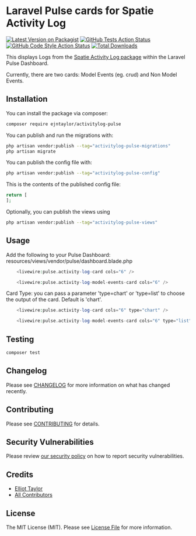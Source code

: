 # Laravel Pulse cards for Spatie Activity Log

[![Latest Version on Packagist](https://img.shields.io/packagist/v/ejntaylor/activitylog-pulse.svg?style=flat-square)](https://packagist.org/packages/ejntaylor/activitylog-pulse)
[![GitHub Tests Action Status](https://img.shields.io/github/actions/workflow/status/ejntaylor/activitylog-pulse/run-tests.yml?branch=main&label=tests&style=flat-square)](https://github.com/ejntaylor/activitylog-pulse/actions?query=workflow%3Arun-tests+branch%3Amain)
[![GitHub Code Style Action Status](https://img.shields.io/github/actions/workflow/status/ejntaylor/activitylog-pulse/fix-php-code-style-issues.yml?branch=main&label=code%20style&style=flat-square)](https://github.com/ejntaylor/activitylog-pulse/actions?query=workflow%3A"Fix+PHP+code+style+issues"+branch%3Amain)
[![Total Downloads](https://img.shields.io/packagist/dt/ejntaylor/activitylog-pulse.svg?style=flat-square)](https://packagist.org/packages/ejntaylor/activitylog-pulse)

This displays Logs from the [Spatie Activity Log package](https://github.com/spatie/laravel-activitylog) within the Laravel Pulse Dashboard. 

Currently, there are two cards: Model Events (eg. crud) and Non Model Events.



## Installation

You can install the package via composer:

```bash
composer require ejntaylor/activitylog-pulse
```

You can publish and run the migrations with:

```bash
php artisan vendor:publish --tag="activitylog-pulse-migrations"
php artisan migrate
```

You can publish the config file with:

```bash
php artisan vendor:publish --tag="activitylog-pulse-config"
```

This is the contents of the published config file:

```php
return [
];
```

Optionally, you can publish the views using

```bash
php artisan vendor:publish --tag="activitylog-pulse-views"
```


## Usage

Add the following to your Pulse Dashboard: resources/views/vendor/pulse/dashboard.blade.php

```php
    <livewire:pulse.activity-log-card cols="6" />

    <livewire:pulse.activity-log-model-events-card cols="6" />
```

Card Type: you can pass a parameter 'type=chart' or  'type=list' to choose the output of the card. Default is 'chart'.

```php
    <livewire:pulse.activity-log-card cols="6" type="chart" />

    <livewire:pulse.activity-log-model-events-card cols="6" type="list" />
```

## Testing

```bash
composer test
```

## Changelog

Please see [CHANGELOG](CHANGELOG.md) for more information on what has changed recently.

## Contributing

Please see [CONTRIBUTING](CONTRIBUTING.md) for details.

## Security Vulnerabilities

Please review [our security policy](../../security/policy) on how to report security vulnerabilities.

## Credits

- [Elliot Taylor](https://github.com/ejntaylor)
- [All Contributors](../../contributors)

## License

The MIT License (MIT). Please see [License File](LICENSE.md) for more information.
